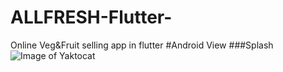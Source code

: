 # ALLFRESH-Flutter-
Online Veg&amp;Fruit selling app in flutter
#Android View
###Splash
![Image of Yaktocat](https://octodex.github.com/images/yaktocat.png)
